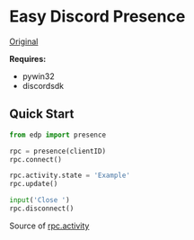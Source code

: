 # Easy Discord Presence
[Original](https://github.com/LennyPhoenix/py-discord-sdk)

**Requires:**
* pywin32
* discordsdk
## Quick Start
```python
from edp import presence

rpc = presence(clientID)
rpc.connect()

rpc.activity.state = 'Example'
rpc.update()

input('Close ')
rpc.disconnect()
```
Source of [rpc.activity](https://github.com/LennyPhoenix/py-discord-sdk/blob/master/discordsdk/model.py)
